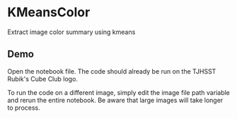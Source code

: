 # KMeansColor
Extract image color summary using kmeans

## Demo
Open the notebook file. The code should already be run on the TJHSST Rubik's Cube Club logo.

To run the code on a different image, simply edit the image file path variable and rerun the entire notebook. Be aware that large images will take longer to process.
